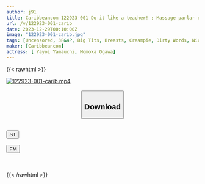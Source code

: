 ```yaml
---
author: j91
title: Caribbeancom 122923-001 Do it like a teacher! ; Massage parlar edition Yayoi Yamauchi, Momoka Ogawa
url: /v/122923-001-carib
date: 2023-12-29T00:10:00Z
image: "122923-001-carib.jpg"
tags: [Uncensored, 3P&4P, Big Tits, Breasts, Creampie, Dirty Words, Nice Ass, Sexy Legs, Shaved, Slender, Slut, Titty Fuck]
maker: [Caribbeancom]
actress: [ Yayoi Yamauchi, Momoka Ogawa]
---
```



{{< rawhtml >}}

<div class="video" data-videoid="BXKgDzPRP6uyZ2W">
    <a href="javascript:;">
        <img src="/v/122923-001-carib/122923-001-carib.jpg" width="WIDTH" height="HEIGHT" alt="122923-001-carib.mp4" loading="lazy">
    </a>
</div>

<script type="text/javascript" src="https://j91.asia/asset/on-demand-st.js"></script>

<br>
  <link rel="stylesheet" href="https://j91.asia/asset/bs5.css">
  
  <center>
  <button class="btn btn-primary" type="button" data-bs-toggle="collapse" data-bs-target=".multi-collapse" aria-expanded="false" aria-controls="multiCollapseExample1 multiCollapseExample2"><h2>Download</h2></button></center>
</p>
<div class="row">
  <div class="col">
    <div class="collapse multi-collapse" id="multiCollapseExample1">
      <div class="card card-body">
	      	      <br>
<div class="buttons">  
<a href="https://streamtape.to/v/BXKgDzPRP6uyZ2W" target="_blank"><button class="btn-hover color-3"><i class="fa fa-download"></i> ST</button></a></div>
    </div>
  </div>
</div>
  <div class="col">
    <div class="collapse multi-collapse" id="multiCollapseExample2">
      <div class="card card-body">
	      <br>
<div class="buttons">
    <a href="https://filemoon.sx/d/0lrd62bg4zqz" target="_blank"><button class="btn-hover color-8"><i class="fa fa-download"></i> FM</button></a></div>
<br><br>
      </div>
    </div>
  </div>
</div>

{{< /rawhtml >}}